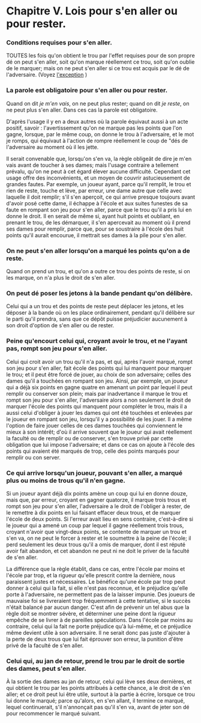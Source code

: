 # Chapitre V. Lois pour s'en aller ou pour rester.

### Conditions requises pour s'en aller.
TOUTES les fois qu'on obtient le trou par l'effet requises pour de son propre dé on peut s'en aller, soit qu'on marque réellement ce trou, soit qu'on oublie de le marquer; mais on ne peut s'en aller si ce trou est acquis par le dé de l'adversaire. (Voyez [l'exception](#celui-qui-au-jan-de-retour-prend-le-trou-par-le-droit-de-sortie-des-dames-peut-sen-aller) )

### La parole est obligatoire pour s'en aller ou pour rester.
 Quand on dit _je m'en vais_, on ne peut plus rester; quand on dit _je reste_, on ne peut plus s'en aller. Dans ces cas la parole est obligatoire.

D'après l'usage il y en a deux autres où la parole équivaut aussi à un acte positif, savoir : l'avertissement qu'on ne marque pas les points que l'on gagne, lorsque, par le même coup, on donne le trou à l'adversaire, et le mot je romps, qui équivaut à l'action de rompre réellement le coup de "dés de l'adversaire au moment où il les jette.

Il serait convenable que, lorsqu'on s'en va, la règle obligeât de dire je m'en vais avant de toucher à ses dames; mais l'usage contraire a tellement prévalu, qu'on ne peut à cet égard élever aucune difficulté. Cependant cet usage offre des inconvénients, et un moyen de couvrir astucieusement de grandes fautes. Par exemple, un joueur ayant, parce qu'il remplit, le trou et rien de reste, touche et lève, par erreur, une dame autre que celle avec laquelle il doit remplir; s'il s'en aperçoit, ce qui arrive presque toujours avant d'avoir posé cette dame, il échappe à l'école et aux suites funestes de sa faute en rompant son jeu pour s'en aller, parce que le trou qu'il a pris lui en donne le droit. Il en serait de même si, ayant huit points et oubliant, en prenant le trou, de les démarquer, il s'en apercevait au moment où il prend ses dames pour remplir, parce que, pour se soustraire à l'école des huit points qu'il aurait encourue, il mettrait ses dames à la pile pour s'en aller.

### On ne peut s'en aller lorsqu'on a marqué les points qu'on a de reste.
Quand on prend un trou, et qu'on a outre ce trou des points de reste, si on les marque, on n'a plus le droit de s'en aller.

### On peut dé poser les jetons à la bande pendant qu'on délibère.
Celui qui a un trou et des points de reste peut déplacer les jetons, et les déposer à la bande où on les place ordinairement, pendant qu'il délibère sur le parti qu'il prendra, sans que ce dépôt puisse préjudicier aucunement à son droit d'option de s'en aller ou de rester.

### Peine qu'encourt celui qui, croyant avoir le trou, et ne l'ayant pas, rompt son jeu pour s'en aller.
Celui qui croit avoir un trou qu'il n'a pas, et qui, après l'avoir marqué, rompt son jeu pour s'en aller, fait école des points qui lui manquent pour marquer le trou; et il peut être forcé de jouer, au choix de son adversaire; celles des dames qu'il a touchées en rompant son jeu. Ainsi, par exemple, un joueur qui a déjà six points en gagne quatre en amenant un point par lequel il peut remplir ou conserver son plein; mais par inadvertance il marque le trou et rompt son jeu pour s'en aller, l'adversaire alors a non seulement le droit de marquer l'école des points qui manquent pour compléter le trou, mais il a aussi celui d'obliger à jouer les dames qui ont été touchées et enlevées par le joueur en rompant son jeu, lorsqu'il y a possibilité de les jouer. Il a même l'option de faire jouer celles de ces dames touchées qui conviennent le mieux à son intérêt; d'où il arrive souvent que le joueur qui avait réellement la faculté ou de remplir ou de conserver, s'en trouve privé par cette obligation que lui impose l'adversaire; et dans ce cas on ajoute à l'école des points qui avaient été marqués de trop, celle des points marqués pour remplir ou con server.


### Ce qui arrive lorsqu'un joueur, pouvant s'en aller, a marqué plus ou moins de trous qu'il n'en gagne.
Si un joueur ayant déjà dix points amène un coup qui lui en donne douze, mais que, par erreur, croyant en gagner quatorze, il marque trois trous et rompt son jeu pour s'en aller, l'adversaire a le droit de l'obliger à rester, de le remettre à dix points en lui faisant effacer deux trous, et de marquer l'école de deux points. Si l'erreur avait lieu en sens contraire, c'est-à-dire si le joueur qui a amené un coup par lequel il gagne réellement trois trous, croyant n'avoir que vingt-deux points, se contente de marquer un trou et s'en va, on ne peut le forcer à rester et le soumettre à la peine de l'école; il perd seulement les deux trous qu'il a omis de marquer, dont il est réputé avoir fait abandon, et cet abandon ne peut ni ne doit le priver de la faculté de s'en aller.

La différence que la règle établit, dans ce cas, entre l'école par moins et l'école par trop, et la rigueur qu'elle prescrit contre la dernière, nous paraissent justes et nécessaires. Le bénéfice qu'une école par trop peut donner à celui qui la fait, si elle n'est pas reconnue, et le préjudice qu'elle porte à l'adversaire, ne permettent pas de la laisser impunie. Des joueurs de mauvaise foi se livreraient trop fréquemment à cette tentative, si le succès n'était balancé par aucun danger. C'est afin de prévenir un tel abus que la règle doit se montrer sévère, et déterminer une peine dont la rigueur empêche de se livrer à de pareilles spéculations. Dans l'école par moins au contraire, celui qui la fait ne porte préjudice qu'à lui-même, et ce préjudice même devient utile à son adversaire. Il ne serait donc pas juste d'ajouter à la perte de deux trous que lui fait éprouver son erreur, la punition d'être privé de la faculté de s'en aller.

### Celui qui, au jan de retour, prend le trou par le droit de sortie des dames, peut s'en aller.
À la sortie des dames au jan de retour, celui qui lève ses deux dernières, et qui obtient le trou par les points attribués à cette chance, a le droit de s'en aller; et ce droit peut lui être utile, surtout à la partie à écrire, lorsque ce trou lui donne le marqué; parce qu'alors, en s'en allant, il termine ce marqué, lequel continuerait, s'il n'annonçait pas qu'il s'en va, avant de jeter son dé pour recommencer le marqué suivant.
